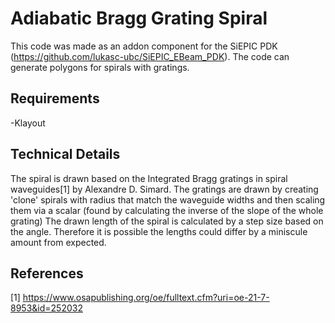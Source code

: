 # Adiabatic Bragg Grating Spiral

This code was made as an addon component for the SiEPIC PDK (https://github.com/lukasc-ubc/SiEPIC_EBeam_PDK). The code can generate polygons for spirals with gratings.

## Requirements
-Klayout

## Technical Details
The spiral is drawn based on the Integrated Bragg gratings in spiral waveguides[1] by Alexandre D. Simard. The gratings are drawn by creating 'clone' spirals with radius that match the waveguide widths and then scaling them via a scalar (found by calculating the inverse of the slope of the whole grating)
The drawn length of the spiral is calculated by a step size based on the angle. Therefore it is possible the lengths could differ by a miniscule amount from expected.

## References
[1] https://www.osapublishing.org/oe/fulltext.cfm?uri=oe-21-7-8953&id=252032